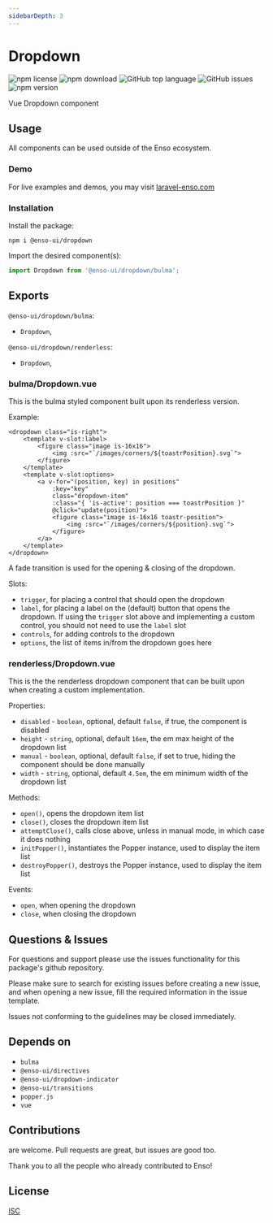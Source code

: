 ```yaml
---
sidebarDepth: 3
---
```


# Dropdown

![npm license](https://img.shields.io/npm/l/@enso-ui/dropdown.svg) 
![npm download](https://img.shields.io/npm/dm/@enso-ui/dropdown.svg) 
![GitHub top language](https://img.shields.io/github/languages/top/enso-ui/dropdown.svg) 
![GitHub issues](https://img.shields.io/github/issues/enso-ui/dropdown.svg) 
![npm version](https://img.shields.io/npm/v/@enso-ui/dropdown.svg) 

Vue Dropdown component

## Usage

All components can be used outside of the Enso ecosystem.

### Demo

For live examples and demos, you may visit [laravel-enso.com](https://www.laravel-enso.com)

### Installation

Install the package:
```
npm i @enso-ui/dropdown
```
Import the desired component(s):
```js
import Dropdown from '@enso-ui/dropdown/bulma';
```

## Exports

`@enso-ui/dropdown/bulma`:
- `Dropdown`,

`@enso-ui/dropdown/renderless`:
- `Dropdown`,


### bulma/Dropdown.vue

This is the bulma styled component built upon its renderless version.

Example:
```vue
<dropdown class="is-right">
    <template v-slot:label>
        <figure class="image is-16x16">
            <img :src="`/images/corners/${toastrPosition}.svg`">
        </figure>
    </template>
    <template v-slot:options>
        <a v-for="(position, key) in positions"
            :key="key"
            class="dropdown-item"
            :class="{ 'is-active': position === toastrPosition }"
            @click="update(position)">
            <figure class="image is-16x16 toastr-position">
                <img :src="`/images/corners/${position}.svg`">
            </figure>
        </a>
    </template>
</dropdown>
```

A fade transition is used for the opening & closing of the dropdown.

Slots:
- `trigger`, for placing a control that should open the dropdown
- `label`, for placing a label on the (default) button that opens the dropdown. 
If using the `trigger` slot above and implementing a custom control, you should not need to use the `label` slot 
- `controls`, for adding controls to the dropdown
- `options`, the list of items in/from the dropdown goes here


### renderless/Dropdown.vue

This is the the renderless dropdown component that can be built upon when creating a custom implementation.

Properties:
- `disabled` - `boolean`, optional, default `false`, if true, the component is disabled
- `height` - `string`, optional, default `16em`, the em max height of the dropdown list
- `manual` - `boolean`, optional, default `false`, if set to true, hiding the component should be done manually
- `width` - `string`, optional, default `4.5em`, the em minimum width of the dropdown list
 
Methods:
- `open()`, opens the dropdown item list
- `close()`, closes the dropdown item list
- `attemptClose()`, calls close above, unless in manual mode, in which case it does nothing
- `initPopper()`, instantiates the Popper instance, used to display the item list 
- `destroyPopper()`, destroys the Popper instance, used to display the item list 

Events:
- `open`, when opening the dropdown
- `close`, when closing the dropdown

## Questions & Issues

For questions and support please use the issues functionality
for this package's github repository.

Please make sure to search for existing issues before creating a new issue,
and when opening a new issue, fill the required information in the issue template.

Issues not conforming to the guidelines may be closed immediately.

## Depends on

- `bulma`
- `@enso-ui/directives`
- `@enso-ui/dropdown-indicator`
- `@enso-ui/transitions`
- `popper.js`
- `vue`

## Contributions

are welcome. Pull requests are great, but issues are good too.

Thank you to all the people who already contributed to Enso!

## License

[ISC](https://opensource.org/licenses/ISC)

